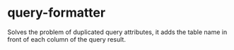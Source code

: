 # query-formatter
Solves the problem of duplicated query attributes, it adds the table name in front of each column of the query result.
